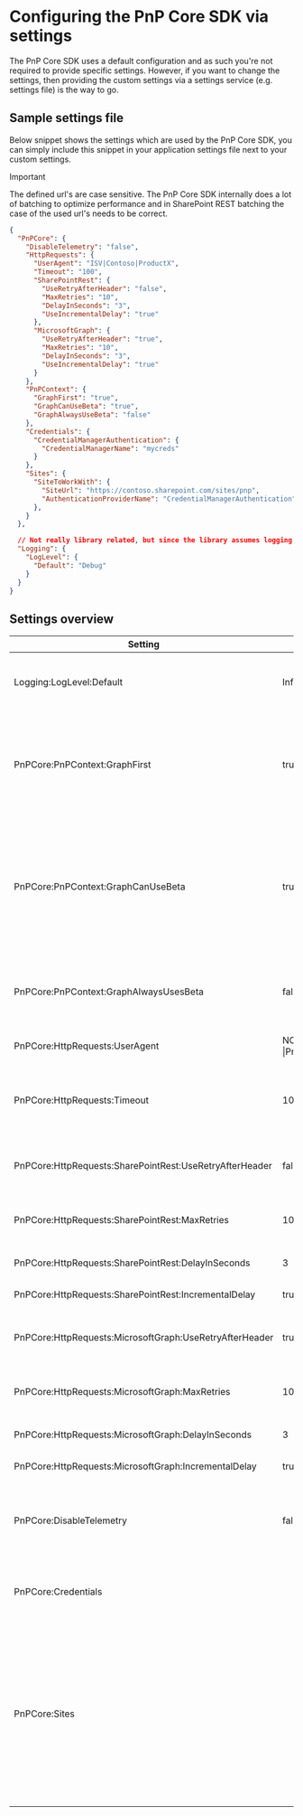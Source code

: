 # Configuring the PnP Core SDK via settings

The PnP Core SDK uses a default configuration and as such you're not required to provide specific settings. However, if you want to change the settings, then providing the custom settings via a settings service (e.g. settings file) is the way to go.

## Sample settings file

Below snippet shows the settings which are used by the PnP Core SDK, you can simply include this snippet in your application settings file next to your custom settings.

> [!Important]
> The defined url's are case sensitive. The PnP Core SDK internally does a lot of batching to optimize performance and in SharePoint REST batching the case of the used url's needs to be correct.

```json
{
  "PnPCore": {
    "DisableTelemetry": "false",
    "HttpRequests": {
      "UserAgent": "ISV|Contoso|ProductX",
      "Timeout": "100",
      "SharePointRest": {
        "UseRetryAfterHeader": "false",
        "MaxRetries": "10",
        "DelayInSeconds": "3",
        "UseIncrementalDelay": "true"
      },
      "MicrosoftGraph": {
        "UseRetryAfterHeader": "true",
        "MaxRetries": "10",
        "DelayInSeconds": "3",
        "UseIncrementalDelay": "true"
      }
    },
    "PnPContext": {
      "GraphFirst": "true",
      "GraphCanUseBeta": "true",
      "GraphAlwaysUseBeta": "false"
    },
    "Credentials": {
      "CredentialManagerAuthentication": {
        "CredentialManagerName": "mycreds"
      }
    },
    "Sites": {
      "SiteToWorkWith": {
        "SiteUrl": "https://contoso.sharepoint.com/sites/pnp",
        "AuthenticationProviderName": "CredentialManagerAuthentication"
      },
    }
  },

  // Not really library related, but since the library assumes logging is connected it's being shown here
  "Logging": {
    "LogLevel": {
      "Default": "Debug"
    }
  }
}
```

## Settings overview

Setting | Default value | Description
--------|---------------|------------
Logging:LogLevel:Default | Information | Allows you to change log level. See the [.Net Logging article](https://docs.microsoft.com/en-us/aspnet/core/fundamentals/logging/?view=aspnetcore-3.1#log-level) for more details. Common levels are Debug and Information.
PnPCore:PnPContext:GraphFirst | true | If for a given request the library can choose between a SharePoint REST or a Microsoft Graph call then it will favor the Microsoft Graph call. Settings this to false will prefer SharePoint REST for all SharePoint related API calls.
PnPCore:PnPContext:GraphCanUseBeta | true | When you ask for data that can only be provided via the Microsoft Graph beta API the PnP Core SDK will use the beta endpoint for that specific request. All other requests will still use the v1.0 endpoint. If you set this to false, then any request that requires Microsoft Graph beta will not provide any result.
PnPCore:PnPContext:GraphAlwaysUsesBeta | false | The library by default uses the production v1.0 Microsoft Graph API. Use this setting to default it to the beta Microsoft Graph API.
PnPCore:HttpRequests:UserAgent | NONISV&#124;SharePointPnP<br />&#124;PnPCoreSDK | Value set as user agent when the request is sent to Microsoft 365.
PnPCore:HttpRequests:Timeout | 100 | Timeout in seconds for HTTP requests. Set higher if you need to for example download large files. Setting to -1 will result in an infinite timeout.
PnPCore:HttpRequests:SharePointRest:UseRetryAfterHeader | false | Use retry-after http header when calculating the wait time in seconds for SharePoint Rest request retry.
PnPCore:HttpRequests:SharePointRest:MaxRetries | 10 | Maximum number of retries before retrying a SharePoint Rest request throws an exception.
PnPCore:HttpRequests:SharePointRest:DelayInSeconds | 3 | Delay in seconds between SharePoint Rest request retries.
PnPCore:HttpRequests:SharePointRest:IncrementalDelay | true | Delays get incrementally longer with each retry.
PnPCore:HttpRequests:MicrosoftGraph:UseRetryAfterHeader | true | Use retry-after http header when calculating the wait time in seconds for Microsoft Graph request retry.
PnPCore:HttpRequests:MicrosoftGraph:MaxRetries | 10 | Maximum number of retries before retrying a Microsoft Graph request throws an exception.
PnPCore:HttpRequests:MicrosoftGraph:DelayInSeconds | 3 | Delay in seconds between Microsoft Graph request retries.
PnPCore:HttpRequests:MicrosoftGraph:IncrementalDelay | true | Delays get incrementally longer with each retry.
PnPCore:DisableTelemetry | false | Allows to turn off telemetry being sent. Telemetry is used to improve this open source library and it's recommended to keep it on, but you can disable it, if required.
PnPCore:Credentials | | This section defines the settings for the Authentication Providers and it will be updated in the near future.
PnPCore:Sites | | This section defines the site collections to consume using the PnP Core SDK. Every single item of the array has a name, which can then be used with the PnPContextFactory to retrieve an instance of PnPContext for that specific site, a _SiteUrl_ and the _AuthenticationProviderName_ that maps to the corresponding Authentication Provider to use for accessing the target site.